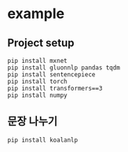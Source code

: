 # example

## Project setup

```
pip install mxnet
pip install gluonnlp pandas tqdm
pip install sentencepiece
pip install torch
pip install transformers==3
pip install numpy
```

## 문장 나누기 

```
pip install koalanlp
```

